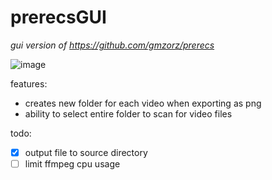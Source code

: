 # prerecsGUI

*gui version of https://github.com/gmzorz/prerecs*

![image](https://user-images.githubusercontent.com/60933760/168450322-cfe5cd47-b6a7-4e99-ae39-c6eb8e277eae.png)

features:
- creates new folder for each video when exporting as png
- ability to select entire folder to scan for video files

todo: 
- [x] output file to source directory
- [ ] limit ffmpeg cpu usage
